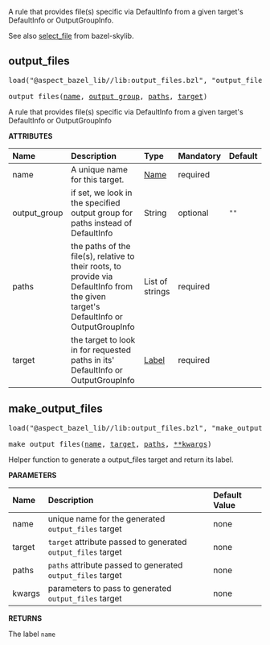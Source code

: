 <!-- Generated with Stardoc: http://skydoc.bazel.build -->

A rule that provides file(s) specific via DefaultInfo from a given target's DefaultInfo or OutputGroupInfo.

See also [select_file](https://github.com/bazelbuild/bazel-skylib/blob/main/docs/select_file_doc.md) from bazel-skylib.

<a id="output_files"></a>

## output_files

<pre>
load("@aspect_bazel_lib//lib:output_files.bzl", "output_files")

output_files(<a href="#output_files-name">name</a>, <a href="#output_files-output_group">output_group</a>, <a href="#output_files-paths">paths</a>, <a href="#output_files-target">target</a>)
</pre>

A rule that provides file(s) specific via DefaultInfo from a given target's DefaultInfo or OutputGroupInfo

**ATTRIBUTES**


| Name  | Description | Type | Mandatory | Default |
| :------------- | :------------- | :------------- | :------------- | :------------- |
| <a id="output_files-name"></a>name |  A unique name for this target.   | <a href="https://bazel.build/concepts/labels#target-names">Name</a> | required |  |
| <a id="output_files-output_group"></a>output_group |  if set, we look in the specified output group for paths instead of DefaultInfo   | String | optional |  `""`  |
| <a id="output_files-paths"></a>paths |  the paths of the file(s), relative to their roots, to provide via DefaultInfo from the given target's DefaultInfo or OutputGroupInfo   | List of strings | required |  |
| <a id="output_files-target"></a>target |  the target to look in for requested paths in its' DefaultInfo or OutputGroupInfo   | <a href="https://bazel.build/concepts/labels">Label</a> | required |  |


<a id="make_output_files"></a>

## make_output_files

<pre>
load("@aspect_bazel_lib//lib:output_files.bzl", "make_output_files")

make_output_files(<a href="#make_output_files-name">name</a>, <a href="#make_output_files-target">target</a>, <a href="#make_output_files-paths">paths</a>, <a href="#make_output_files-kwargs">**kwargs</a>)
</pre>

Helper function to generate a output_files target and return its label.

**PARAMETERS**


| Name  | Description | Default Value |
| :------------- | :------------- | :------------- |
| <a id="make_output_files-name"></a>name |  unique name for the generated `output_files` target   |  none |
| <a id="make_output_files-target"></a>target |  `target` attribute passed to generated `output_files` target   |  none |
| <a id="make_output_files-paths"></a>paths |  `paths` attribute passed to generated `output_files` target   |  none |
| <a id="make_output_files-kwargs"></a>kwargs |  parameters to pass to generated `output_files` target   |  none |

**RETURNS**

The label `name`


